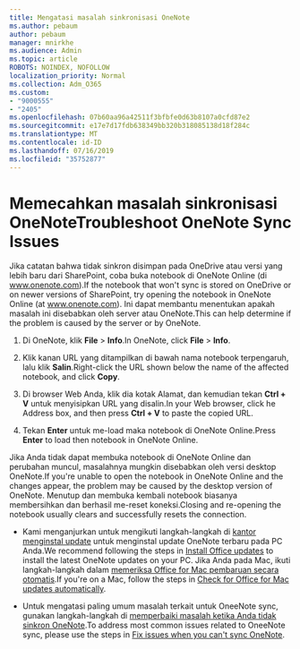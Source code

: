 ```yaml
---
title: Mengatasi masalah sinkronisasi OneNote
ms.author: pebaum
author: pebaum
manager: mnirkhe
ms.audience: Admin
ms.topic: article
ROBOTS: NOINDEX, NOFOLLOW
localization_priority: Normal
ms.collection: Adm_O365
ms.custom:
- "9000555"
- "2405"
ms.openlocfilehash: 07b60aa96a42511f3bfbfe0d63b8107a0cfd87e2
ms.sourcegitcommit: e17e7d17fdb638349bb320b318085138d18f284c
ms.translationtype: MT
ms.contentlocale: id-ID
ms.lasthandoff: 07/16/2019
ms.locfileid: "35752877"
---
```

# <a name="troubleshoot-onenote-sync-issues"></a><span data-ttu-id="181dd-102">Memecahkan masalah sinkronisasi OneNote</span><span class="sxs-lookup"><span data-stu-id="181dd-102">Troubleshoot OneNote Sync Issues</span></span>

<span data-ttu-id="181dd-103">Jika catatan bahwa tidak sinkron disimpan pada OneDrive atau versi yang lebih baru dari SharePoint, coba buka notebook di OneNote Online (di www.onenote.com).</span><span class="sxs-lookup"><span data-stu-id="181dd-103">If the notebook that won't sync is stored on OneDrive or on newer versions of SharePoint, try opening the notebook in OneNote Online (at www.onenote.com).</span></span> <span data-ttu-id="181dd-104">Ini dapat membantu menentukan apakah masalah ini disebabkan oleh server atau OneNote.</span><span class="sxs-lookup"><span data-stu-id="181dd-104">This can help determine if the problem is caused by the server or by OneNote.</span></span>

1. <span data-ttu-id="181dd-105">Di OneNote, klik **File** > **Info**.</span><span class="sxs-lookup"><span data-stu-id="181dd-105">In OneNote, click **File** > **Info**.</span></span>

2. <span data-ttu-id="181dd-106">Klik kanan URL yang ditampilkan di bawah nama notebook terpengaruh, lalu klik **Salin**.</span><span class="sxs-lookup"><span data-stu-id="181dd-106">Right-click the URL shown below the name of the affected notebook, and click **Copy**.</span></span>

3. <span data-ttu-id="181dd-107">Di browser Web Anda, klik dia kotak Alamat, dan kemudian tekan **Ctrl + V** untuk menyisipkan URL yang disalin.</span><span class="sxs-lookup"><span data-stu-id="181dd-107">In your Web browser, click he Address box, and then press **Ctrl + V** to paste the copied URL.</span></span>

4. <span data-ttu-id="181dd-108">Tekan **Enter** untuk me-load maka notebook di OneNote Online.</span><span class="sxs-lookup"><span data-stu-id="181dd-108">Press **Enter** to load then notebook in OneNote Online.</span></span>

<span data-ttu-id="181dd-109">Jika Anda tidak dapat membuka notebook di OneNote Online dan perubahan muncul, masalahnya mungkin disebabkan oleh versi desktop OneNote.</span><span class="sxs-lookup"><span data-stu-id="181dd-109">If you're unable to open the notebook in OneNote Online and the changes appear, the problem may be caused by the desktop version of OneNote.</span></span> <span data-ttu-id="181dd-110">Menutup dan membuka kembali notebook biasanya membersihkan dan berhasil me-reset koneksi.</span><span class="sxs-lookup"><span data-stu-id="181dd-110">Closing and re-opening the notebook usually clears and successfully resets the connection.</span></span>

* <span data-ttu-id="181dd-111">Kami menganjurkan untuk mengikuti langkah-langkah di [kantor menginstal update](https://support.office.com/article/Install-Office-updates-2ab296f3-7f03-43a2-8e50-46de917611c5) untuk menginstal update OneNote terbaru pada PC Anda.</span><span class="sxs-lookup"><span data-stu-id="181dd-111">We recommend following the steps in [Install Office updates](https://support.office.com/article/Install-Office-updates-2ab296f3-7f03-43a2-8e50-46de917611c5) to install the latest OneNote updates on your PC.</span></span> <span data-ttu-id="181dd-112">Jika Anda pada Mac, ikuti langkah-langkah dalam [memeriksa Office for Mac pembaruan secara otomatis](https://support.office.com/article/update-office-for-mac-automatically-bfd1e497-c24d-4754-92ab-910a4074d7c1).</span><span class="sxs-lookup"><span data-stu-id="181dd-112">If you're on a Mac, follow the steps in [Check for Office for Mac updates automatically](https://support.office.com/article/update-office-for-mac-automatically-bfd1e497-c24d-4754-92ab-910a4074d7c1).</span></span>

* <span data-ttu-id="181dd-113">Untuk mengatasi paling umum masalah terkait untuk OneeNote sync, gunakan langkah-langkah di [memperbaiki masalah ketika Anda tidak sinkron OneNote](https://support.office.com/article/Fix-issues-when-you-can-t-sync-OneNote-299495ef-66d1-448f-90c1-b785a6968d45).</span><span class="sxs-lookup"><span data-stu-id="181dd-113">To address most common issues related to OneeNote sync, please use the steps in [Fix issues when you can't sync OneNote](https://support.office.com/article/Fix-issues-when-you-can-t-sync-OneNote-299495ef-66d1-448f-90c1-b785a6968d45).</span></span>
